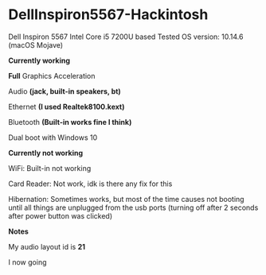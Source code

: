 # DellInspiron5567-Hackintosh
Dell Inspiron 5567 Intel Core i5 7200U based
Tested OS version: 10.14.6 (macOS Mojave)

**Currently working**

**Full** Graphics Acceleration

Audio **(jack, built-in speakers, bt)**

Ethernet **(I used Realtek8100.kext)** 

Bluetooth **(Built-in works fine I think)**

Dual boot with Windows 10

**Currently not working**

WiFi: Built-in not working

Card Reader: Not work, idk is there any fix for this

Hibernation: Sometimes works, but most of the time causes not booting until all things are unplugged from the usb ports (turning off after 2 seconds after power button was clicked)

**Notes**

My audio layout id is **21**

I now going 
